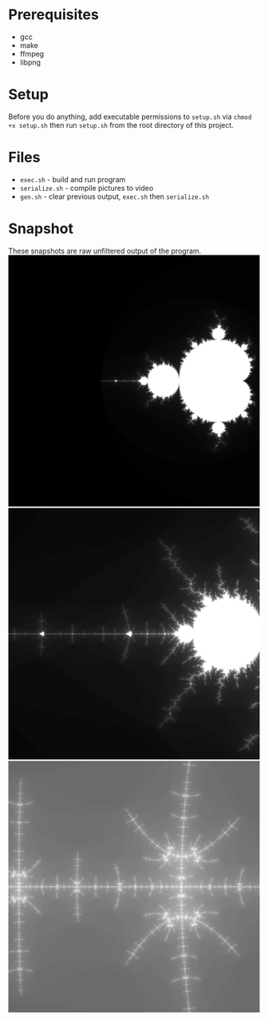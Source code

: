 # Prerequisites
* gcc
* make
* ffmpeg
* libpng

# Setup

Before you do anything, add executable permissions to `setup.sh` via `chmod +x setup.sh` then run `setup.sh` from the root directory of this project.

# Files
* `exec.sh` - build and run program
* `serialize.sh` - compile pictures to video
* `gen.sh` - clear previous output, `exec.sh` then `serialize.sh`

# Snapshot
These snapshots are raw unfiltered output of the program.
![img](snapshots/0.png)
![img](snapshots/1.png)
![img](snapshots/2.png)